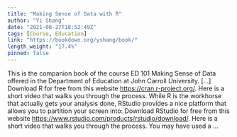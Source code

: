 ```yaml
---
title: "Making Sense of Data with R"
author: "Yi Shang"
date: "2021-08-27T18:52:49Z"
tags: [Course, Education]
link: "https://bookdown.org/yshang/book/"
length_weight: "17.4%"
pinned: false
---
```


This is the companion book of the course ED 101 Making Sense of Data offered in the Department of Education at John Carroll University. [...] Download R for free from this website https://cran.r-project.org/. Here is a short video that walks you through the process. While R is the workhorse that actually gets your analysis done, RStudio provides a nice platform that allows you to partition your screen into: Download RStudio for free from this website https://www.rstudio.com/products/rstudio/download/. Here is a short video that walks you through the process. You may have used a ...
